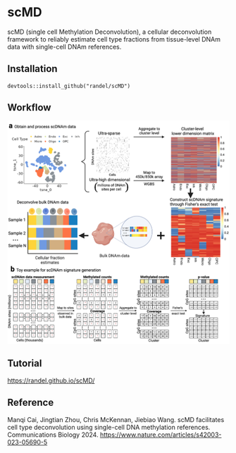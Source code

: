 # scMD
scMD (single cell Methylation Deconvolution), a cellular deconvolution framework to reliably estimate cell type fractions from tissue-level DNAm data with single-cell DNAm references. 


## Installation
```
devtools::install_github("randel/scMD")
```

## Workflow
<img src = "./man/figures/scMDFigure1.png">


Tutorial
-----------------
https://randel.github.io/scMD/




## Reference
Manqi Cai, Jingtian Zhou, Chris McKennan, Jiebiao Wang.
scMD facilitates cell type deconvolution using single-cell DNA methylation references.
Communications Biology 2024. https://www.nature.com/articles/s42003-023-05690-5
